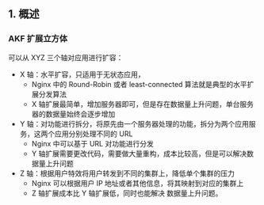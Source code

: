 ## 1. 概述

### AKF 扩展立方体

可以从 XYZ 三个轴对应用进行扩容：

* X 轴：水平扩容，只适用于无状态应用，
  * Nginx 中的 Round-Robin 或者 least-connected 算法就是典型的水平扩展分发算法
  * X 轴扩展最简单，增加服务器即可，但是存在数据量上升问题，单台服务器的数据量始终会逐步增加
* Y 轴：对功能进行拆分，将原先由一个服务器处理的功能，拆分为两个应用服务，这两个应用分别处理不同的 URL
  * Nginx 中可以基于 URL 对功能进行分发
  * Y 轴扩展需要更改代码，需要做大量重构，成本比较高，但是可以解决数据量上升问题
* Z 轴：根据用户特效将用户转发到不同的集群上，降低单个集群的压力
  * Nginx 可以根据用户 IP 地址或者其他信息，将其映射到对应的集群上
  * Z 轴扩展成本比 Y 轴扩展低，同时也能解决 数据量上升问题。
